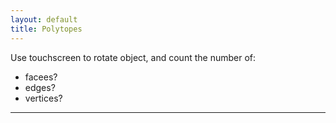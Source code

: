 ```yaml
---
layout: default
title: Polytopes
---
```


<div id="sketch-holder"></div>

Use touchscreen to rotate object, and count the number of:   

- facees? 
- edges?  
- vertices?  

---

<script src="https://cdnjs.cloudflare.com/ajax/libs/p5.js/0.6.1/p5.min.js"></script>
<script>

// // lock scroll position, but retain settings for later
// var scrollPosition = [
//   self.pageXOffset || document.documentElement.scrollLeft || document.body.scrollLeft,
//   self.pageYOffset || document.documentElement.scrollTop  || document.body.scrollTop
// ];
// var html = jQuery('html'); // it would make more sense to apply this to body, but IE7 won't have that
// html.data('scroll-position', scrollPosition);
// html.data('previous-overflow', html.css('overflow'));
// html.css('overflow', 'hidden');
// window.scrollTo(scrollPosition[0], scrollPosition[1]);


// document.body.ontouchmove = (e) => { e.preventDefault; return false; }; 

function setup() {
	createCanvas(710, 400, WEBGL);
	//cvs.style('display', 'block');    
}

let s = 128;

function draw() {
	background(250);

	//drag to move the world.
	orbitControl(5,5);

	normalMaterial();
	rotateX(-s/13);
	rotateY(s);

	push();
	box(s, s, s);
	pop();
}

$('#recover').trigger({
    type: 'mousedown',
    which: 3
});

// .trigger({
//     type: 'mousedown',
//     which: 1
// });

</script>
